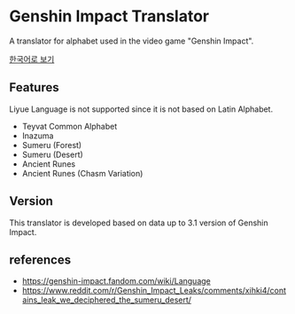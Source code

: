 # Genshin Impact Translator
A translator for alphabet used in the video game "Genshin Impact".

[한국어로 보기](/README_KR.md)

## Features
Liyue Language is not supported since it is not based on Latin Alphabet.

- Teyvat Common Alphabet
- Inazuma 
- Sumeru (Forest)
- Sumeru (Desert)
- Ancient Runes
- Ancient Runes (Chasm Variation)

## Version
This translator is developed based on data up to 3.1 version of Genshin Impact.

## references
- https://genshin-impact.fandom.com/wiki/Language
- https://www.reddit.com/r/Genshin_Impact_Leaks/comments/xihki4/contains_leak_we_deciphered_the_sumeru_desert/


